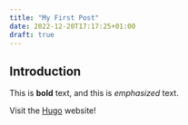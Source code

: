 ```yaml
---
title: "My First Post"
date: 2022-12-20T17:17:25+01:00
draft: true
---
```


## Introduction

This is **bold** text, and this is *emphasized* text.

Visit the [Hugo](https://gohugo.io) website!
